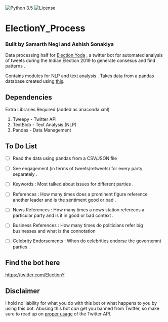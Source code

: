 ![Python 3.5](https://img.shields.io/badge/python-3.5.6-blue.svg)
![License](https://img.shields.io/badge/license-GPLv3-blue.svg)


# ElectionY_Process 
### Built by Samarth Negi and Ashish Sonakiya 
Data processing half for [Election Yoda](https://twitter.com/ElectionY) , a twitter bot for automated analysis of tweets during the Indian Election 2019 to generate consesus and find patterns .

Contains modules for NLP and text analysis . Takes data from a pandas database created using [this](https://github.com/n-s405/electionY_obtain).


## Dependencies
Extra Libraries Required (added as anaconda xml)
1. Tweepy - Twitter API
2. TextBlob - Text Analysis (NLP)
3. Pandas - Data Management 

## To Do List 
- [ ] Read the data using pandas from a CSV/JSON file 
- [ ] See engagement (in terms of tweets/retweets) for every party separately .
- [ ] Keywords : Most talked about issues for different parties .
- [ ] References : How many times does a prominent figure reference another leader and is the sentiment good or bad .
- [ ] News References : How many times a news station refereces a particular party and is it in good or bad context .  
- [ ] Business References : How many times do politicians refer big businesses and what is the connotation 
- [ ] Celebrity Endorsements : When do celebrities endorse the governemnt parties . 


## Find the bot here 

  https://twitter.com/ElectionY

## Disclaimer

I hold no liability for what you do with this bot or what happens to you by using this bot. Abusing this bot *can* get you banned from Twitter, so make sure to read up on [proper usage](https://support.twitter.com/articles/76915-automation-rules-and-best-practices) of the Twitter API.

